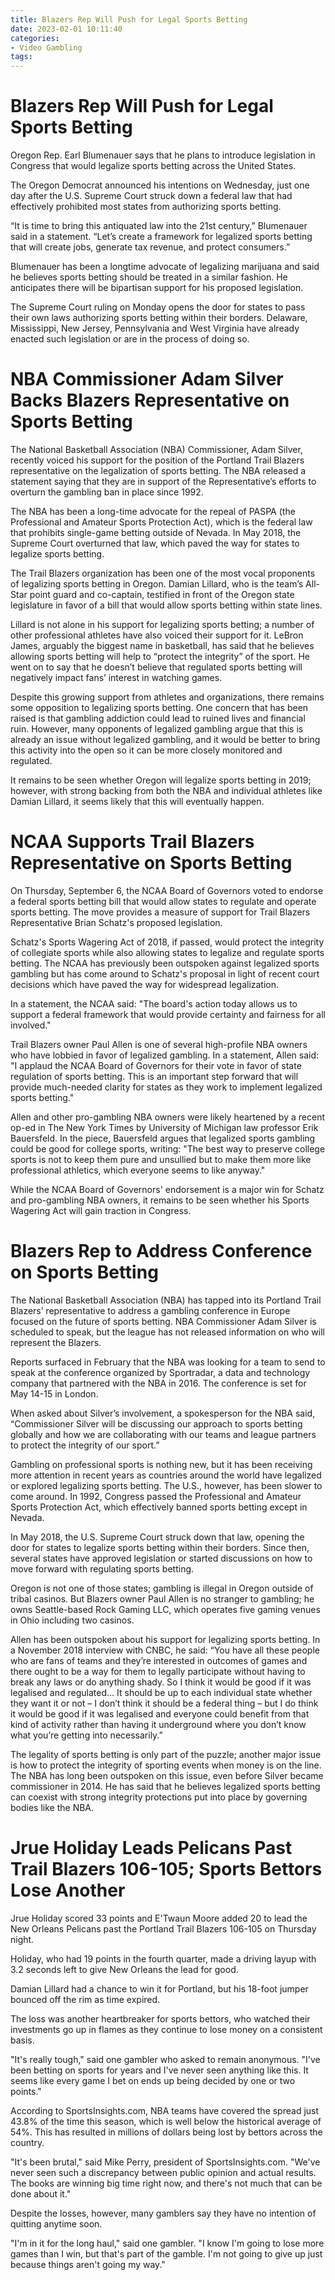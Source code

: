 ```yaml
---
title: Blazers Rep Will Push for Legal Sports Betting
date: 2023-02-01 10:11:40
categories:
- Video Gambling
tags:
---
```



#  Blazers Rep Will Push for Legal Sports Betting

Oregon Rep. Earl Blumenauer says that he plans to introduce legislation in Congress that would legalize sports betting across the United States.

The Oregon Democrat announced his intentions on Wednesday, just one day after the U.S. Supreme Court struck down a federal law that had effectively prohibited most states from authorizing sports betting.

“It is time to bring this antiquated law into the 21st century,” Blumenauer said in a statement. “Let’s create a framework for legalized sports betting that will create jobs, generate tax revenue, and protect consumers.”

 Blumenauer has been a longtime advocate of legalizing marijuana and said he believes sports betting should be treated in a similar fashion. He anticipates there will be bipartisan support for his proposed legislation.

The Supreme Court ruling on Monday opens the door for states to pass their own laws authorizing sports betting within their borders. Delaware, Mississippi, New Jersey, Pennsylvania and West Virginia have already enacted such legislation or are in the process of doing so.

#  NBA Commissioner Adam Silver Backs Blazers Representative on Sports Betting

The National Basketball Association (NBA) Commissioner, Adam Silver, recently voiced his support for the position of the Portland Trail Blazers representative on the legalization of sports betting. The NBA released a statement saying that they are in support of the Representative’s efforts to overturn the gambling ban in place since 1992.

The NBA has been a long-time advocate for the repeal of PASPA (the Professional and Amateur Sports Protection Act), which is the federal law that prohibits single-game betting outside of Nevada. In May 2018, the Supreme Court overturned that law, which paved the way for states to legalize sports betting.

The Trail Blazers organization has been one of the most vocal proponents of legalizing sports betting in Oregon. Damian Lillard, who is the team’s All-Star point guard and co-captain, testified in front of the Oregon state legislature in favor of a bill that would allow sports betting within state lines.

Lillard is not alone in his support for legalizing sports betting; a number of other professional athletes have also voiced their support for it. LeBron James, arguably the biggest name in basketball, has said that he believes allowing sports betting will help to “protect the integrity” of the sport. He went on to say that he doesn’t believe that regulated sports betting will negatively impact fans’ interest in watching games.

Despite this growing support from athletes and organizations, there remains some opposition to legalizing sports betting. One concern that has been raised is that gambling addiction could lead to ruined lives and financial ruin. However, many opponents of legalized gambling argue that this is already an issue without legalized gambling, and it would be better to bring this activity into the open so it can be more closely monitored and regulated.

It remains to be seen whether Oregon will legalize sports betting in 2019; however, with strong backing from both the NBA and individual athletes like Damian Lillard, it seems likely that this will eventually happen.

#  NCAA Supports Trail Blazers Representative on Sports Betting

On Thursday, September 6, the NCAA Board of Governors voted to endorse a federal sports betting bill that would allow states to regulate and operate sports betting. The move provides a measure of support for Trail Blazers Representative Brian Schatz's proposed legislation.

Schatz's Sports Wagering Act of 2018, if passed, would protect the integrity of collegiate sports while also allowing states to legalize and regulate sports betting. The NCAA has previously been outspoken against legalized sports gambling but has come around to Schatz's proposal in light of recent court decisions which have paved the way for widespread legalization.

In a statement, the NCAA said: "The board's action today allows us to support a federal framework that would provide certainty and fairness for all involved."

Trail Blazers owner Paul Allen is one of several high-profile NBA owners who have lobbied in favor of legalized gambling. In a statement, Allen said: "I applaud the NCAA Board of Governors for their vote in favor of state regulation of sports betting. This is an important step forward that will provide much-needed clarity for states as they work to implement legalized sports betting."

Allen and other pro-gambling NBA owners were likely heartened by a recent op-ed in The New York Times by University of Michigan law professor Erik Bauersfeld. In the piece, Bauersfeld argues that legalized sports gambling could be good for college sports, writing: "The best way to preserve college sports is not to keep them pure and unsullied but to make them more like professional athletics, which everyone seems to like anyway."

While the NCAA Board of Governors' endorsement is a major win for Schatz and pro-gambling NBA owners, it remains to be seen whether his Sports Wagering Act will gain traction in Congress.

#  Blazers Rep to Address Conference on Sports Betting

The National Basketball Association (NBA) has tapped into its Portland Trail Blazers’ representative to address a gambling conference in Europe focused on the future of sports betting. NBA Commissioner Adam Silver is scheduled to speak, but the league has not released information on who will represent the Blazers.

Reports surfaced in February that the NBA was looking for a team to send to speak at the conference organized by Sportradar, a data and technology company that partnered with the NBA in 2016. The conference is set for May 14-15 in London.

When asked about Silver’s involvement, a spokesperson for the NBA said, “Commissioner Silver will be discussing our approach to sports betting globally and how we are collaborating with our teams and league partners to protect the integrity of our sport.”

Gambling on professional sports is nothing new, but it has been receiving more attention in recent years as countries around the world have legalized or explored legalizing sports betting. The U.S., however, has been slower to come around. In 1992, Congress passed the Professional and Amateur Sports Protection Act, which effectively banned sports betting except in Nevada.

In May 2018, the U.S. Supreme Court struck down that law, opening the door for states to legalize sports betting within their borders. Since then, several states have approved legislation or started discussions on how to move forward with regulating sports betting.

Oregon is not one of those states; gambling is illegal in Oregon outside of tribal casinos. But Blazers owner Paul Allen is no stranger to gambling; he owns Seattle-based Rock Gaming LLC, which operates five gaming venues in Ohio including two casinos.

Allen has been outspoken about his support for legalizing sports betting. In a November 2018 interview with CNBC, he said: “You have all these people who are fans of teams and they’re interested in outcomes of games and there ought to be a way for them to legally participate without having to break any laws or do anything shady. So I think it would be good if it was legalised and regulated… It should be up to each individual state whether they want it or not – I don’t think it should be a federal thing – but I do think it would be good if it was legalised and everyone could benefit from that kind of activity rather than having it underground where you don’t know what you’re getting into necessarily.”

The legality of sports betting is only part of the puzzle; another major issue is how to protect the integrity of sporting events when money is on the line. The NBA has long been outspoken on this issue, even before Silver became commissioner in 2014. He has said that he believes legalized sports betting can coexist with strong integrity protections put into place by governing bodies like the NBA.

#  Jrue Holiday Leads Pelicans Past Trail Blazers 106-105; Sports Bettors Lose Another

Jrue Holiday scored 33 points and E'Twaun Moore added 20 to lead the New Orleans Pelicans past the Portland Trail Blazers 106-105 on Thursday night.

Holiday, who had 19 points in the fourth quarter, made a driving layup with 3.2 seconds left to give New Orleans the lead for good.

Damian Lillard had a chance to win it for Portland, but his 18-foot jumper bounced off the rim as time expired.

The loss was another heartbreaker for sports bettors, who watched their investments go up in flames as they continue to lose money on a consistent basis.

"It's really tough," said one gambler who asked to remain anonymous. "I've been betting on sports for years and I've never seen anything like this. It seems like every game I bet on ends up being decided by one or two points."

According to SportsInsights.com, NBA teams have covered the spread just 43.8% of the time this season, which is well below the historical average of 54%. This has resulted in millions of dollars being lost by bettors across the country.

"It's been brutal," said Mike Perry, president of SportsInsights.com. "We've never seen such a discrepancy between public opinion and actual results. The books are winning big time right now, and there's not much that can be done about it."

Despite the losses, however, many gamblers say they have no intention of quitting anytime soon.

"I'm in it for the long haul," said one gambler. "I know I'm going to lose more games than I win, but that's part of the gamble. I'm not going to give up just because things aren't going my way."